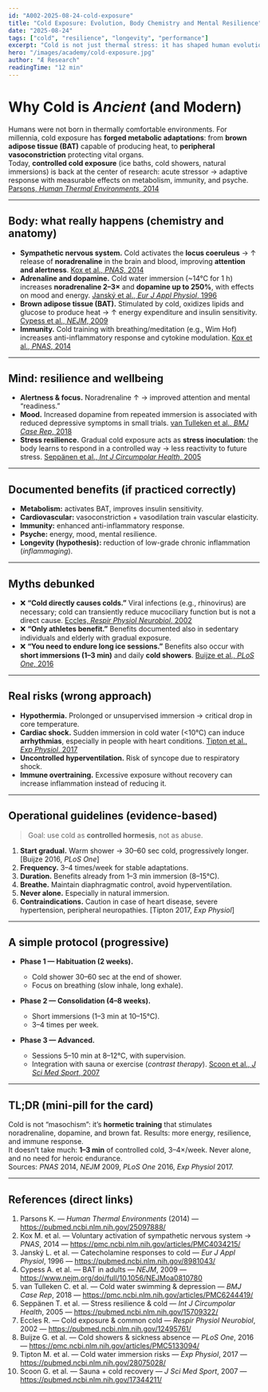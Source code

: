 ```yaml
---
id: "A002-2025-08-24-cold-exposure"
title: "Cold Exposure: Evolution, Body Chemistry and Mental Resilience"
date: "2025-08-24"
tags: ["cold", "resilience", "longevity", "performance"]
excerpt: "Cold is not just thermal stress: it has shaped human evolution, modulates neurotransmitters and hormones, strengthens immunity, and improves physical and mental resilience. Evidence, protocols and myths debunked."
hero: "/images/academy/cold-exposure.jpg"
author: "Æ Research"
readingTime: "12 min"
---
```


# Why Cold is *Ancient* (and Modern)

Humans were not born in thermally comfortable environments. For millennia, cold exposure has **forged metabolic adaptations**: from **brown adipose tissue (BAT)** capable of producing heat, to **peripheral vasoconstriction** protecting vital organs.  
Today, **controlled cold exposure** (ice baths, cold showers, natural immersions) is back at the center of research: acute stressor → adaptive response with measurable effects on metabolism, immunity, and psyche.  
[Parsons, *Human Thermal Environments*, 2014](https://pubmed.ncbi.nlm.nih.gov/25097888/)

---

## Body: what really happens (chemistry and anatomy)

- **Sympathetic nervous system.** Cold activates the **locus coeruleus** → ↑ release of **noradrenaline** in the brain and blood, improving **attention and alertness**. [Kox et al., *PNAS*, 2014](https://pmc.ncbi.nlm.nih.gov/articles/PMC4034215/)  
- **Adrenaline and dopamine.** Cold water immersion (~14°C for 1 h) increases **noradrenaline 2–3×** and **dopamine up to 250%**, with effects on mood and energy. [Janský et al., *Eur J Appl Physiol*, 1996](https://pubmed.ncbi.nlm.nih.gov/8981043/)  
- **Brown adipose tissue (BAT).** Stimulated by cold, oxidizes lipids and glucose to produce heat → ↑ energy expenditure and insulin sensitivity. [Cypess et al., *NEJM*, 2009](https://www.nejm.org/doi/full/10.1056/NEJMoa0810780)  
- **Immunity.** Cold training with breathing/meditation (e.g., Wim Hof) increases anti-inflammatory response and cytokine modulation. [Kox et al., *PNAS*, 2014](https://pmc.ncbi.nlm.nih.gov/articles/PMC4034215/)  

---

## Mind: resilience and wellbeing

- **Alertness & focus.** Noradrenaline ↑ → improved attention and mental “readiness.”  
- **Mood.** Increased dopamine from repeated immersion is associated with reduced depressive symptoms in small trials. [van Tulleken et al., *BMJ Case Rep*, 2018](https://pmc.ncbi.nlm.nih.gov/articles/PMC6244419/)  
- **Stress resilience.** Gradual cold exposure acts as **stress inoculation**: the body learns to respond in a controlled way → less reactivity to future stress. [Seppänen et al., *Int J Circumpolar Health*, 2005](https://pubmed.ncbi.nlm.nih.gov/15709322/)  

---

## Documented benefits (if practiced correctly)

- **Metabolism:** activates BAT, improves insulin sensitivity.  
- **Cardiovascular:** vasoconstriction + vasodilation train vascular elasticity.  
- **Immunity:** enhanced anti-inflammatory response.  
- **Psyche:** energy, mood, mental resilience.  
- **Longevity (hypothesis):** reduction of low-grade chronic inflammation (*inflammaging*).

---

## Myths debunked

- ❌ **“Cold directly causes colds.”** Viral infections (e.g., rhinovirus) are necessary; cold can transiently reduce mucociliary function but is not a direct cause. [Eccles, *Respir Physiol Neurobiol*, 2002](https://pubmed.ncbi.nlm.nih.gov/12495761/)  
- ❌ **“Only athletes benefit.”** Benefits documented also in sedentary individuals and elderly with gradual exposure.  
- ❌ **“You need to endure long ice sessions.”** Benefits also occur with **short immersions (1–3 min)** and daily **cold showers**. [Buijze et al., *PLoS One*, 2016](https://pmc.ncbi.nlm.nih.gov/articles/PMC5133094/)  

---

## Real risks (wrong approach)

- **Hypothermia.** Prolonged or unsupervised immersion → critical drop in core temperature.  
- **Cardiac shock.** Sudden immersion in cold water (<10°C) can induce **arrhythmias**, especially in people with heart conditions. [Tipton et al., *Exp Physiol*, 2017](https://pubmed.ncbi.nlm.nih.gov/28075028/)  
- **Uncontrolled hyperventilation.** Risk of syncope due to respiratory shock.  
- **Immune overtraining.** Excessive exposure without recovery can increase inflammation instead of reducing it.

---

## Operational guidelines (evidence-based)

> Goal: use cold as **controlled hormesis**, not as abuse.

1. **Start gradual.** Warm shower → 30–60 sec cold, progressively longer. [Buijze 2016, *PLoS One*]  
2. **Frequency.** 3–4 times/week for stable adaptations.  
3. **Duration.** Benefits already from 1–3 min immersion (8–15°C).  
4. **Breathe.** Maintain diaphragmatic control, avoid hyperventilation.  
5. **Never alone.** Especially in natural immersion.  
6. **Contraindications.** Caution in case of heart disease, severe hypertension, peripheral neuropathies. [Tipton 2017, *Exp Physiol*]  

---

## A simple protocol (progressive)

- **Phase 1 — Habituation (2 weeks).**  
  - Cold shower 30–60 sec at the end of shower.  
  - Focus on breathing (slow inhale, long exhale).  

- **Phase 2 — Consolidation (4–8 weeks).**  
  - Short immersions (1–3 min at 10–15°C).  
  - 3–4 times per week.  

- **Phase 3 — Advanced.**  
  - Sessions 5–10 min at 8–12°C, with supervision.  
  - Integration with sauna or exercise (*contrast therapy*). [Scoon et al., *J Sci Med Sport*, 2007](https://pubmed.ncbi.nlm.nih.gov/17344211/)  

---

## TL;DR (mini-pill for the card)

Cold is not “masochism”: it’s **hormetic training** that stimulates noradrenaline, dopamine, and brown fat. Results: more energy, resilience, and immune response.  
It doesn’t take much: **1–3 min** of controlled cold, 3–4×/week. Never alone, and no need for heroic endurance.  
Sources: *PNAS* 2014, *NEJM* 2009, *PLoS One* 2016, *Exp Physiol* 2017.

---

## References (direct links)

1. Parsons K. — *Human Thermal Environments* (2014) — https://pubmed.ncbi.nlm.nih.gov/25097888/  
2. Kox M. et al. — Voluntary activation of sympathetic nervous system → *PNAS*, 2014 — https://pmc.ncbi.nlm.nih.gov/articles/PMC4034215/  
3. Janský L. et al. — Catecholamine responses to cold — *Eur J Appl Physiol*, 1996 — https://pubmed.ncbi.nlm.nih.gov/8981043/  
4. Cypess A. et al. — BAT in adults — *NEJM*, 2009 — https://www.nejm.org/doi/full/10.1056/NEJMoa0810780  
5. van Tulleken C. et al. — Cold water swimming & depression — *BMJ Case Rep*, 2018 — https://pmc.ncbi.nlm.nih.gov/articles/PMC6244419/  
6. Seppänen T. et al. — Stress resilience & cold — *Int J Circumpolar Health*, 2005 — https://pubmed.ncbi.nlm.nih.gov/15709322/  
7. Eccles R. — Cold exposure & common cold — *Respir Physiol Neurobiol*, 2002 — https://pubmed.ncbi.nlm.nih.gov/12495761/  
8. Buijze G. et al. — Cold showers & sickness absence — *PLoS One*, 2016 — https://pmc.ncbi.nlm.nih.gov/articles/PMC5133094/  
9. Tipton M. et al. — Cold water immersion risks — *Exp Physiol*, 2017 — https://pubmed.ncbi.nlm.nih.gov/28075028/  
10. Scoon G. et al. — Sauna + cold recovery — *J Sci Med Sport*, 2007 — https://pubmed.ncbi.nlm.nih.gov/17344211/  
